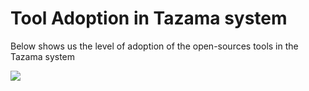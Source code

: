 # Tool Adoption in Tazama system

Below shows us the level of adoption of the open-sources tools in the Tazama system

![](../../images/ToolAdoption.png)
